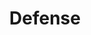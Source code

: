 ---
title: "Defense"
name: "Defense"
slug: "defense"
description: "Keeping the puck out of the net, frustrating your opponent with suffocating pressure"
image: "/topics/defense.jpg"
---
